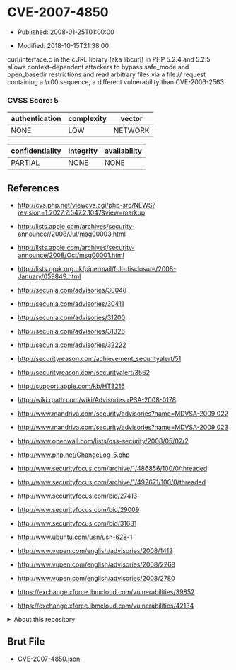 # CVE-2007-4850

- Published: 2008-01-25T01:00:00

- Modified: 2018-10-15T21:38:00

curl/interface.c in the cURL library (aka libcurl) in PHP 5.2.4 and 5.2.5 allows context-dependent attackers to bypass safe_mode and open_basedir restrictions and read arbitrary files via a file:// request containing a \x00 sequence, a different vulnerability than CVE-2006-2563.

### CVSS Score: **5**

| authentication | complexity | vector |
| --- | --- | --- |
| NONE | LOW | NETWORK |

| confidentiality | integrity | availability |
| --- | --- | --- |
| PARTIAL | NONE | NONE |

## References

* http://cvs.php.net/viewcvs.cgi/php-src/NEWS?revision=1.2027.2.547.2.1047&view=markup

* http://lists.apple.com/archives/security-announce//2008/Jul/msg00003.html

* http://lists.apple.com/archives/security-announce/2008/Oct/msg00001.html

* http://lists.grok.org.uk/pipermail/full-disclosure/2008-January/059849.html

* http://secunia.com/advisories/30048

* http://secunia.com/advisories/30411

* http://secunia.com/advisories/31200

* http://secunia.com/advisories/31326

* http://secunia.com/advisories/32222

* http://securityreason.com/achievement_securityalert/51

* http://securityreason.com/securityalert/3562

* http://support.apple.com/kb/HT3216

* http://wiki.rpath.com/wiki/Advisories:rPSA-2008-0178

* http://www.mandriva.com/security/advisories?name=MDVSA-2009:022

* http://www.mandriva.com/security/advisories?name=MDVSA-2009:023

* http://www.openwall.com/lists/oss-security/2008/05/02/2

* http://www.php.net/ChangeLog-5.php

* http://www.securityfocus.com/archive/1/486856/100/0/threaded

* http://www.securityfocus.com/archive/1/492671/100/0/threaded

* http://www.securityfocus.com/bid/27413

* http://www.securityfocus.com/bid/29009

* http://www.securityfocus.com/bid/31681

* http://www.ubuntu.com/usn/usn-628-1

* http://www.vupen.com/english/advisories/2008/1412

* http://www.vupen.com/english/advisories/2008/2268

* http://www.vupen.com/english/advisories/2008/2780

* https://exchange.xforce.ibmcloud.com/vulnerabilities/39852

* https://exchange.xforce.ibmcloud.com/vulnerabilities/42134

<details>
<summary>About this repository</summary> 

  This repository is part of the project [Live Hack CVE](https://github.com/Live-Hack-CVE). Main website can be found [www.live-hack.org](https://www.live-hack.org) 
  
  Made by [Sn0wAlice](https://github.com/Sn0wAlice) for the people that care about security and need to have a feed of the latest CVEs. Hope you enjoy it, don't forget to star the repo and follow me on [Twitter](https://twitter.com/Sn0wAlice) and [Github](https://github.com/Sn0wAlice). And that is my [personnal website](https://www.alice-snow.me/)

  - [Home Page](https://github.com/Live-Hack-CVE)
  - [Framework](https://github.com/Live-Hack-CVE/cve-framework)
  - [CVE database](https://github.com/Live-Hack-CVE/full_database)
  - [Changelog](https://github.com/Live-Hack-CVE/Changelog)
</details>

## Brut File

* [CVE-2007-4850.json](https://raw.githubusercontent.com/Live-Hack-CVE/full_database/main/cves/2007/CVE-2007-4850.json)

